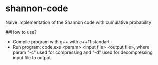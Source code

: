 # shannon-code
Naive implementation of the Shannon code with cumulative probability

##How to use?
* Compile program with g++ with c++11 standart
* Run program: code.exe \<param\> \<input file\> \<output file\>, 
where param "-c" used for compressing and "-d" used for decompressing input file to output.
